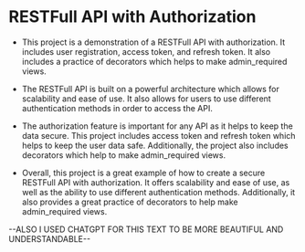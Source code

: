 # RESTFull API with Authorization

* This project is a demonstration of a RESTFull API with authorization. It includes user registration, access token, and refresh token. It also includes a practice of decorators which helps to make admin_required views.

* The RESTFull API is built on a powerful architecture which allows for scalability and ease of use. It also allows for users to use different authentication methods in order to access the API.

* The authorization feature is important for any API as it helps to keep the data secure. This project includes access token and refresh token which helps to keep the user data safe. Additionally, the project also includes decorators which help to make admin_required views.

* Overall, this project is a great example of how to create a secure RESTFull API with authorization. It offers scalability and ease of use, as well as the ability to use different authentication methods. Additionally, it also provides a great practice of decorators to help make admin_required views.

--ALSO I USED CHATGPT FOR THIS TEXT TO BE MORE BEAUTIFUL AND UNDERSTANDABLE--